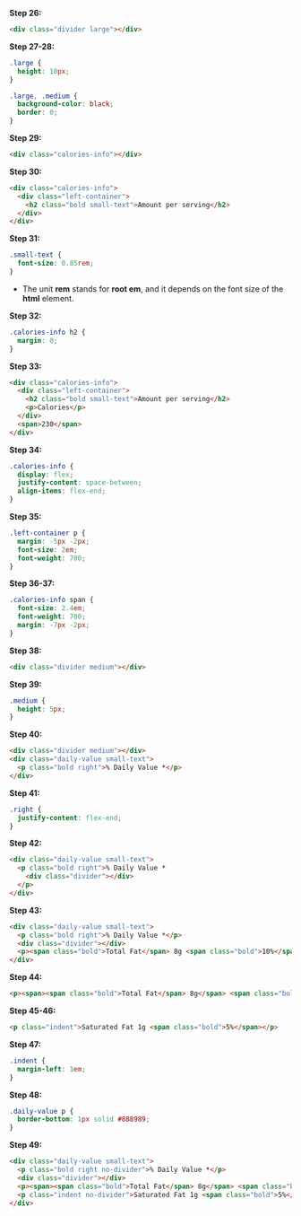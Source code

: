 
**Step 26:**
```html
<div class="divider large"></div>
```

**Step 27-28:**
```css
.large {
  height: 10px;
}

.large, .medium {
  background-color: black;
  border: 0;
}
```

**Step 29:**
```html
<div class="calories-info"></div>
```

**Step 30:**
```html
<div class="calories-info">
  <div class="left-container">
    <h2 class="bold small-text">Amount per serving</h2>
  </div>
</div>
```

**Step 31:**
```css
.small-text {
  font-size: 0.85rem;
}
```
- The unit **rem** stands for **root em**, and it depends on the font size of the **html** element.

**Step 32:**
```css
.calories-info h2 {
  margin: 0;
}
```

**Step 33:**
```html
<div class="calories-info">
  <div class="left-container">
    <h2 class="bold small-text">Amount per serving</h2>
    <p>Calories</p>
  </div>
  <span>230</span>
</div>
```

**Step 34:**
```css
.calories-info {
  display: flex;
  justify-content: space-between;
  align-items: flex-end;
}
```

**Step 35:**
```css
.left-container p {
  margin: -5px -2px;
  font-size: 2em;
  font-weight: 700;
}
```

**Step 36-37:**
```css
.calories-info span {
  font-size: 2.4em;
  font-weight: 700;
  margin: -7px -2px;
}
```

**Step 38:**
```html
<div class="divider medium"></div>
```

**Step 39:**
```css
.medium {
  height: 5px;
}
```

**Step 40:**
```html
<div class="divider medium"></div>
<div class="daily-value small-text">
  <p class="bold right">% Daily Value *</p>
</div>
```

**Step 41:**
```css
.right {
  justify-content: flex-end;
}
```

**Step 42:**
```html
<div class="daily-value small-text">
  <p class="bold right">% Daily Value *
    <div class="divider"></div>
  </p>
</div>
```

**Step 43:**
```html
<div class="daily-value small-text">
  <p class="bold right">% Daily Value *</p>
  <div class="divider"></div>
  <p><span class="bold">Total Fat</span> 8g <span class="bold">10%</span></p>
</div>
```

**Step 44:**
```html
<p><span><span class="bold">Total Fat</span> 8g</span> <span class="bold">10%</span></p>
```

**Step 45-46:**
```html
<p class="indent">Saturated Fat 1g <span class="bold">5%</span></p>
```

**Step 47:**
```css
.indent {
  margin-left: 1em;
}
```

**Step 48:**
```css
.daily-value p {
  border-bottom: 1px solid #888989;
}
```

**Step 49:**
```html
<div class="daily-value small-text">
  <p class="bold right no-divider">% Daily Value *</p> 
  <div class="divider"></div>
  <p><span><span class="bold">Total Fat</span> 8g</span> <span class="bold">10%</span></p>
  <p class="indent no-divider">Saturated Fat 1g <span class="bold">5%</span></p>
</div>
```

